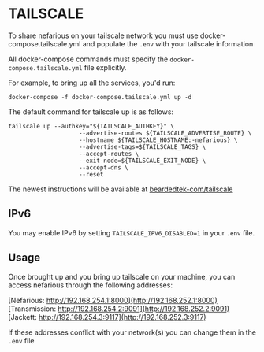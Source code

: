 # TAILSCALE

To share nefarious on your tailscale network you must use docker-compose.tailscale.yml and populate the `.env` with your tailscale information

All docker-compose commands must specify the `docker-compose.tailscale.yml` file explicitly.

For example, to bring up all the services, you'd run:

    docker-compose -f docker-compose.tailscale.yml up -d

The default command for tailscale up is as follows:
```
tailscale up --authkey="${TAILSCALE_AUTHKEY}" \
                    --advertise-routes ${TAILSCALE_ADVERTISE_ROUTE} \
                    --hostname ${TAILSCALE_HOSTNAME:-nefarious} \
                    --advertise-tags=${TAILSCALE_TAGS} \
                    --accept-routes \
                    --exit-node=${TAILSCALE_EXIT_NODE} \
                    --accept-dns \
                    --reset
```
The newest instructions will be available at [beardedtek-com/tailscale](https://github.com/BeardedTek-com/nefarious/TAILSCALE.md)

## IPv6

You may enable IPv6 by setting `TAILSCALE_IPV6_DISABLED=1` in your `.env` file.

## Usage

Once brought up and you bring up tailscale on your machine, you can access nefarious through the following addresses:

[Nefarious: http://192.168.254.1:8000](http://192.168.252.1:8000)
[Transmission: http://192.168.254.2:9091](http://192.168.252.2:9091)
[Jackett: http://192.168.254.3:9117](http://192.168.252.3:9117)

If these addresses conflict with your network(s) you can change them in the `.env` file